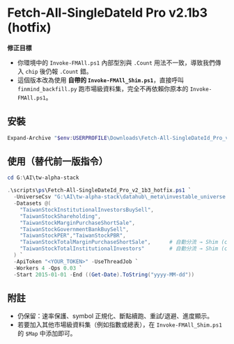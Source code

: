 # Fetch-All-SingleDateId Pro v2.1b3 (hotfix)

**修正目標**
- 你環境中的 `Invoke-FMAll.ps1` 內部型別與 `.Count` 用法不一致，導致我們傳入 `chip` 後仍報 `.Count` 錯。
- 這個版本改為使用 **自帶的 `Invoke-FMAll_Shim.ps1`**，直接呼叫 `finmind_backfill.py` 跑市場級資料集，完全不再依賴你原本的 `Invoke-FMAll.ps1`。

## 安裝
```powershell
Expand-Archive "$env:USERPROFILE\Downloads\Fetch-All-SingleDateId_Pro_v2_1b3_hotfix.zip" -DestinationPath "G:\AI\tw-alpha-stack" -Force
```

## 使用（替代前一版指令）
```powershell
cd G:\AI\tw-alpha-stack

.\scripts\ps\Fetch-All-SingleDateId_Pro_v2_1b3_hotfix.ps1 `
  -UniverseCsv "G:\AI\tw-alpha-stack\datahub\_meta\investable_universe.csv" `
  -Datasets @(
    "TaiwanStockInstitutionalInvestorsBuySell",
    "TaiwanStockShareholding",
    "TaiwanStockMarginPurchaseShortSale",
    "TaiwanStockGovernmentBankBuySell",
    "TaiwanStockPER","TaiwanStockPBR",
    "TaiwanStockTotalMarginPurchaseShortSale",      # 自動分流 → Shim (chip)
    "TaiwanStockTotalInstitutionalInvestors"        # 自動分流 → Shim (chip)
  ) `
  -ApiToken "<YOUR_TOKEN>" -UseThreadJob `
  -Workers 4 -Qps 0.03 `
  -Start 2015-01-01 -End ((Get-Date).ToString("yyyy-MM-dd"))
```

## 附註
- 仍保留：速率保護、symbol 正規化、斷點續跑、重試/退避、進度顯示。
- 若要加入其他市場級資料集（例如指數或總表），在 `Invoke-FMAll_Shim.ps1` 的 `$Map` 中添加即可。

